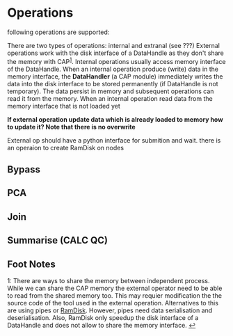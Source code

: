 # Operations

following operations are supported:

There are two types of operations: internal and extranal (see ???)
External operations work with the disk interface of a DataHandle as they don't share the memory with CAP<sup id="ret_shared_mem">[1](#fn_shared_mem)</sup>.
Internal operations usually access memory interface of the DataHandle.
When an internal operation produce (write) data in the memory interface, the **DataHandler** (a CAP module) immediately writes the data into the disk interface to be stored permanently (if DataHandle is not temporary).
The data persist in memory and subsequent operations can read it from the memory.
When an internal operation read data from the memory interface that is not loaded yet

**If external operation update data which is already loaded to memory how to update it? Note that there is no overwrite**

External op should have a python interface for submition and wait.
there is an operaion to create RamDisk on nodes

## Bypass

## PCA

## Join

## Summarise (CALC QC)

## Foot Notes
<a name="fn_shared_mem">1</a>: There are ways to share the memory between independent process. While we can share the CAP memory the external operator need to be able to read from the shared memory too. This may requier modification the the source code of the tool used in the external operation. Alternatives to this are using pipes or [RamDisk](https://en.wikipedia.org/wiki/RAM_drive). However, pipes need data serialisation and deserialisation. Also, RamDisk only speedup the disk interface of a DataHandle and does not allow to share the memory interface. [↩](#ret_shared_mem)

